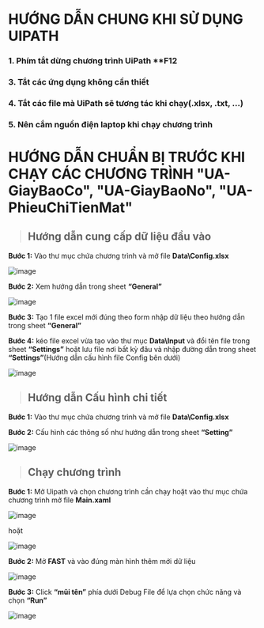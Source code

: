 # HƯỚNG DẪN CHUNG KHI SỬ DỤNG UIPATH
### 1. Phím tắt dừng chương trình UiPath **F12  
### 3. Tắt các ứng dụng không cần thiết  
### 4. Tắt các file mà UiPath sẽ tương tác khi chạy(.xlsx, .txt, ...)  
### 5. Nên cắm nguồn điện laptop khi chạy chương trình  
  
# HƯỚNG DẪN CHUẨN BỊ TRƯỚC KHI CHẠY CÁC CHƯƠNG TRÌNH **"UA-GiayBaoCo", "UA-GiayBaoNo", "UA-PhieuChiTienMat"**  

> ## Hướng dẫn cung cấp dữ liệu đầu vào  
**Bước 1:** Vào thư mục chứa chương trình và mở file **Data\Config.xlsx**  
  
![image](https://github.com/ismphi/UiPath-Learning/blob/master/libary/config.jpg)  
  
**Bước 2:** Xem hướng dẫn trong sheet **“General”**  
  
![image](https://github.com/ismphi/UiPath-Learning/blob/master/libary/tmtgtv/general.jpg)  
  
**Bước 3:** Tạo 1 file excel mới đúng theo form nhập dữ liệu theo hướng dẫn trong sheet **“General”**  
  
**Bước 4:** kéo file excel vừa tạo vào thư mục **Data\Input** và đổi tên file trong sheet **“Settings”** hoặt lưu file nơi bất kỳ đâu và nhập đường dẫn trong sheet **“Settings”**(Hướng dẫn cấu hình file Config bên dưới)  
  
![image](https://github.com/ismphi/UiPath-Learning/blob/master/libary/tmtgtv/input.png)  
  

> ## Hướng dẫn Cấu hình chi tiết  
**Bước 1:** Vào thư mục chứa chương trình và mở file **Data\Config.xlsx**  
  
**Bước 2:** Cấu hình các thông số như hướng dẫn trong sheet **“Setting”**  
  
![image](https://github.com/ismphi/UiPath-Learning/blob/master/libary/tmtgtv/setting.png)  
  
> ## Chạy chương trình  
>   
**Bước 1:** Mở Uipath và chọn chương trình cần chạy hoặt vào thư mục chứa chương trình mở file **Main.xaml**  
  
![image](https://github.com/ismphi/UiPath-Learning/blob/master/libary/tmtgtv/main.png)  
  
hoặt  
  
![image](https://github.com/ismphi/UiPath-Learning/blob/master/libary/tmtgtv/uipath.png)  
  
**Bước 2:** Mở **FAST** và vào đúng màn hình thêm mới dữ liệu  
  
![image](https://github.com/ismphi/UiPath-Learning/blob/master/libary/tmtgtv/new.png)  
  
**Bước 3:** Click **“mũi tên”** phía dưới Debug File để lựa chọn chức năng và chọn **“Run”**  
  
![image](https://github.com/ismphi/UiPath-Learning/blob/master/libary/tmtgtv/run.png)  

